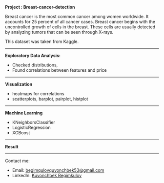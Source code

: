 
**Project : Breast-cancer-detection**

Breast cancer is the most common cancer among women worldwide. It accounts for 25 percent of all cancer cases. Breast cancer begins with the uncontrolled growth of cells in the breast. These cells are usually detected by analyzing tumors that can be seen through X-rays.

This dataset was taken from Kaggle.

---

**Exploratory Data Analysis:**
- Checked distributions,
- Found correlations between features and price

---

**Visualization**
- heatmaps for correlations
- scatterplots, barplot, pairplot, histplot

---

**Machine Learning**
- KNeighborsClassifier
- LogisticRegression
- XGBoost
  
---

**Result**

---
 

Contact me:  
- Email: begimqulovquvonchbek53@gmail.com  
- LinkedIn: [Kuvonchbek Begimkulov](https://linkedin.com/in/kuvonchbek-begimkulov)
